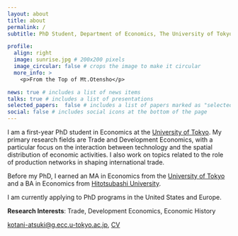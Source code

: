 ```yaml
---
layout: about
title: about
permalink: /
subtitle: PhD Student, Department of Economics, The University of Tokyo

profile:
  align: right
  image: sunrise.jpg # 200x200 pixels
  image_circular: false # crops the image to make it circular
  more_info: >
    <p>From the Top of Mt.Otensho</p>

news: true # includes a list of news items
talks: true # includes a list of presentations
selected_papers:  false # includes a list of papers marked as "selected={true}"
social: false # includes social icons at the bottom of the page
---
```


I am a first-year PhD student in Economics at the [University of Tokyo](https://www.e.u-tokyo.ac.jp/index-e.html). My primary research fields are Trade and Development Economics, with a particular focus on the interaction between technology and the spatial distribution of economic activities. I also work on topics related to the role of production networks in shaping international trade.

Before my PhD, I earned an MA in Economics from the [University of Tokyo](https://www.e.u-tokyo.ac.jp/index-e.html) and a BA in Economics from [Hitotsubashi University](https://www.econ.hit-u.ac.jp/eng/).

I am currently applying to PhD programs in the United States and Europe.

**Research Interests**: Trade, Development Economics, Economic History

[kotani-atsuki@g.ecc.u-tokyo.ac.jp](mailto:kotani-atsuki@g.ecc.u-tokyo.ac.jp), [CV](assets/pdf/CV_AtsukiKotani.pdf)

<!-- Write your biography here. Tell the world about yourself. Link to your favorite [subreddit](http://reddit.com). You can put a picture in, too. The code is already in, just name your picture `prof_pic.jpg` and put it in the `img/` folder.

Put your address / P.O. box / other info right below your picture. You can also disable any of these elements by editing `profile` property of the YAML header of your `_pages/about.md`. Edit `_bibliography/papers.bib` and Jekyll will render your [publications page](/al-folio/publications/) automatically.

Link to your social media connections, too. This theme is set up to use [Font Awesome icons](https://fontawesome.com/) and [Academicons](https://jpswalsh.github.io/academicons/), like the ones below. Add your Facebook, Twitter, LinkedIn, Google Scholar, or just disable all of them. -->
